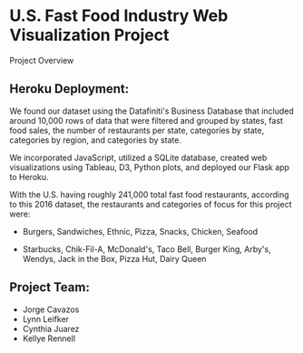 # U.S. Fast Food Industry Web Visualization Project

Project Overview

## Heroku Deployment:


We found  our dataset using the Datafiniti's Business Database that included around 10,000 rows of data that were filtered and grouped by states, fast food sales, the number of restaurants per state, categories by state, categories by region, and categories by state. 

We incorporated JavaScript,  utilized a SQLite database, created web visualizations using Tableau, D3, Python plots, and deployed our Flask app to Heroku.

With the U.S. having roughly 241,000 total fast food restaurants, according to this 2016 dataset, the restaurants and categories of focus for this project were:

* Burgers, Sandwiches, Ethnic, Pizza, Snacks, Chicken, Seafood

* Starbucks, Chik-Fil-A, McDonald's, Taco Bell, Burger King, Arby's, Wendys, Jack in the Box, Pizza Hut, Dairy Queen


## Project Team:
- Jorge Cavazos
- Lynn Leifker
- Cynthia Juarez
- Kellye Rennell
